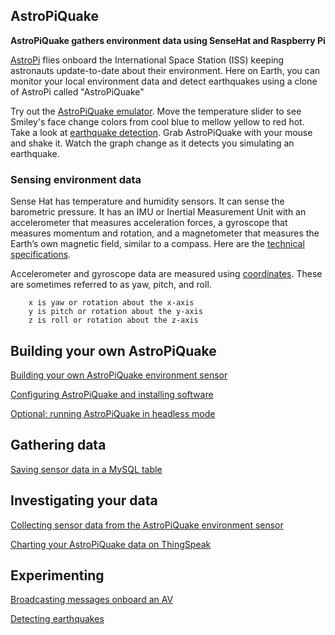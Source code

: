 ## AstroPiQuake

<b>AstroPiQuake gathers environment data using SenseHat and Raspberry Pi</b>

[AstroPi](https://www.nasa.gov/mission_pages/station/research/experiments/explorer/Investigation.html?#id=7534) flies onboard the International Space Station (ISS) keeping astronauts update-to-date about their environment.  Here on Earth, you can monitor your local environment data and detect earthquakes using a clone of AstroPi called "AstroPiQuake"

Try out the [AstroPiQuake emulator](https://trinket.io/python/9c2e984979).  Move the temperature slider to see Smiley's face change colors from cool blue to mellow yellow to red hot.  Take a look at [earthquake detection](https://trinket.io/python/86417fad20).  Grab AstroPiQuake with your mouse and shake it.  Watch the graph change as it detects you simulating an earthquake.

### Sensing environment data

Sense Hat has temperature and humidity sensors.  It can sense the barometric pressure.  It has an IMU or Inertial Measurement Unit with an accelerometer that measures acceleration forces, a gyroscope that measures momentum and rotation, and a magnetometer that measures the Earth’s own magnetic field, similar to a compass.  Here are the [technical specifications](SenseHatSpecs.md).

Accelerometer and gyroscope data are measured using [coordinates](https://en.wikipedia.org/wiki/Euler_angles).  These are sometimes referred to as yaw, pitch, and roll.

        x is yaw or rotation about the x-axis
        y is pitch or rotation about the y-axis
        z is roll or rotation about the z-axis


## Building your own AstroPiQuake

[Building your own AstroPiQuake environment sensor](BuildIT.md)

[Configuring AstroPiQuake and installing software](InstallIT.md)

[Optional:  running AstroPiQuake in headless mode](Headless.md)

## Gathering data

<a href="https://github.com/NelsonPython/DriveI5/blob/master/PublicRadio/AstroPiQuakeTable.md">Saving sensor data in a MySQL table</a>

## Investigating your data

[Collecting sensor data from the AstroPiQuake environment sensor](https://www.kaggle.com/nelsondata/iot-environment-sensor-data)

[Charting your AstroPiQuake data on ThingSpeak](https://thingspeak.com/channels/865101)

## Experimenting

[Broadcasting messages onboard an AV](https://github.com/NelsonPython/DriveI5)

[Detecting earthquakes](https://www.kaggle.com/nelsondata/confirming-earthquake-detection)

